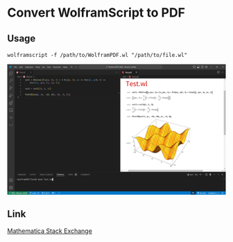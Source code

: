 # Convert WolframScript to PDF

## Usage
```shell
wolframscript -f /path/to/WolframPDF.wl "/path/to/file.wl"
```

![WolframPDF.png](Images/WolframPDF.png)

## Link
[Mathematica Stack Exchange](https://mathematica.stackexchange.com/questions/293543/converting-wolfram-language-scripts-wls-into-pdfs)